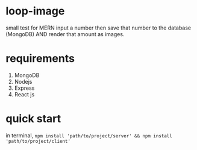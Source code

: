 # loop-image
small test for MERN
input a number then save that number to the database (MongoDB) AND render that amount as images.

# requirements
1. MongoDB
2. Nodejs
3. Express
4. React js

# quick start
in terminal, 
```npm install 'path/to/project/server' && npm install 'path/to/project/client'```
